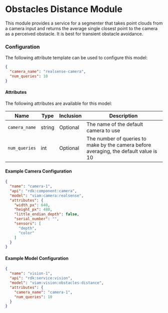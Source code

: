 # Obstacles Distance Module

This module provides a service for a segmenter that takes point clouds from a camera input and returns the average single closest point to the camera as a perceived obstacle. It is best for transient obstacle avoidance.

### Configuration
The following attribute template can be used to configure this model:

```json
{
  "camera_name": "realsense-camera",
  "num_queries": 10
}
```

#### Attributes

The following attributes are available for this model:

| Name          | Type   | Inclusion | Description                |
|---------------|--------|-----------|----------------------------|
| `camera_name` | string | Optional  | The name of the default camera to use |
| `num_queries` | int    | Optional  | The number of queries to make by the camera before averaging, the default value is 10 |

#### Example Camera Configuration

```json
{
  "name": "camera-1",
  "api": "rdk:component:camera",
  "model": "viam:camera:realsense",
  "attributes": {
    "width_px": 640,
    "height_px": 480,
    "little_endian_depth": false,
    "serial_number": "",
    "sensors": [
      "depth",
      "color"
    ]
  }
}
```

#### Example Model Configuration

```json
{
  "name": "vision-1",
  "api": "rdk:service:vision",
  "model": "viam:vision:obstacles-distance",
  "attributes": {
    "camera_name": "camera-1",
    "num_queries": 10
  }
}
```
